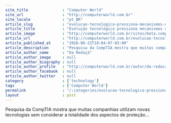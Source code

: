 ```yaml
---
site_title               : "Computer World"
site_url                 : "http://computerworld.com.br"
site_locale              : "pt_BR"
article_slug             : "evolucao-tecnologica-pressiona-mecanismos-de-seguranca-das-empresas"
article_title            : "Evolução tecnológica pressiona mecanismos de segurança das empresas"
article_image            : "http://computerworld.com.br/sites/beta.computerworld.com.br/files/news_articles/seguranca_brecha_virus.jpg"
article_url              : "http://computerworld.com.br/evolucao-tecnologica-pressiona-mecanismos-de-seguranca-das-empresas"
article_published_at     : "2016-06-22T18:04:07-03:00"
article_description      : "Pesquisa da CompTIA mostra que muitas companhias utilizam novas tecnologias sem considerar a totalidade dos aspectos de proteção..."
article_author_name      : "Da Redaçã"
article_author_image     : null
article_author_biography : null
article_author_profile   : "http://computerworld.com.br/autor/da-redacao"
article_author_facebook  : null
article_author_twitter   : null
category                 : ['technology']
tags                     : ['Computer World']
permalink                : "/:categories/evolucao-tecnologica-pressiona-mecanismos-de-seguranca-das-empresas/"
layout                   : post
---
```


Pesquisa da CompTIA mostra que muitas companhias utilizam novas tecnologias sem considerar a totalidade dos aspectos de proteção...
